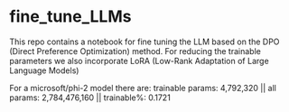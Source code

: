 # fine_tune_LLMs
This repo contains a notebook for fine tuning the LLM based on the DPO (Direct Preference Optimization) method. For reducing the trainable parameters we also incorporate LoRA (Low-Rank Adaptation of Large Language Models)

For a microsoft/phi-2 model there are: trainable params: 4,792,320 || all params: 2,784,476,160 || trainable%: 0.1721
